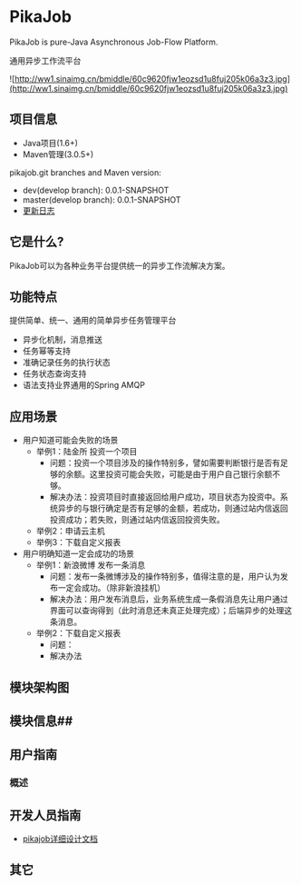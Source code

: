PikaJob
=======

PikaJob is pure-Java Asynchronous Job-Flow Platform.

通用异步工作流平台

![http://ww1.sinaimg.cn/bmiddle/60c9620fjw1eozsd1u8fuj205k06a3z3.jpg](http://ww1.sinaimg.cn/bmiddle/60c9620fjw1eozsd1u8fuj205k06a3z3.jpg)

## 项目信息 ##

- Java项目(1.6+)
- Maven管理(3.0.5+)

pikajob.git branches and Maven version:

- dev(develop branch): 0.0.1-SNAPSHOT
- master(develop branch): 0.0.1-SNAPSHOT
- [更新日志](https://github.com/knightliao/pikajob/wiki/updates) 

## 它是什么? ##

PikaJob可以为各种业务平台提供统一的异步工作流解决方案。

## 功能特点 ##

提供简单、统一、通用的简单异步任务管理平台

- 异步化机制，消息推送
- 任务幂等支持
- 准确记录任务的执行状态
- 任务状态查询支持
- 语法支持业界通用的Spring AMQP

## 应用场景 ##

- 用户知道可能会失败的场景
    - 举例1：陆金所 投资一个项目
        - 问题：投资一个项目涉及的操作特别多，譬如需要判断银行是否有足够的余额。这里投资可能会失败，可能是由于用户自己银行余额不够。
        - 解决办法：投资项目时直接返回给用户成功，项目状态为投资中。系统异步的与银行确定是否有足够的金额，若成功，则通过站内信返回投资成功；若失败，则通过站内信返回投资失败。
    - 举例2：申请云主机
    - 举例3：下载自定义报表
- 用户明确知道一定会成功的场景
    - 举例1：新浪微博 发布一条消息
        - 问题：发布一条微博涉及的操作特别多，值得注意的是，用户认为发布一定会成功。（除非新浪挂机）
        - 解决办法：用户发布消息后，业务系统生成一条假消息先让用户通过界面可以查询得到（此时消息还未真正处理完成）；后端异步的处理这条消息。
    - 举例2：下载自定义报表
        - 问题：
        - 解决办法

## 模块架构图  ##

## 模块信息##

## 用户指南 ##

### 概述 ###

## 开发人员指南 ##

- [pikajob详细设计文档](https://github.com/knightliao/pikajob/wiki/overall-design)

## 其它 ##

